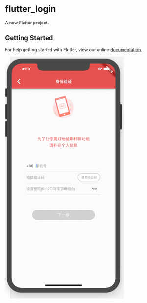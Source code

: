 # flutter_login

A new Flutter project.

## Getting Started

For help getting started with Flutter, view our online
[documentation](https://flutter.io/).


![Alt text](./images/login.gif)
